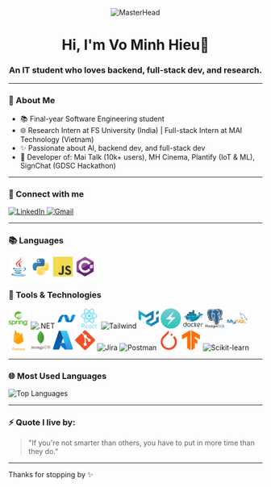 <p align="center">
  <img src="https://res.cloudinary.com/dahzoj4fy/image/upload/v1734023810/qwvmlw0qx6ihpfmkknvb.gif" alt="MasterHead" width="700" />
</p>

<h1 align="center">Hi, I'm Vo Minh Hieu👋</h1>
<h3 align="center">An IT student who loves backend, full-stack dev, and research.</h3>

---

### 📄 About Me
- 📚 Final-year Software Engineering student
- 🌐 Research Intern at FS University (India) | Full-stack Intern at MAI Technology (Vietnam)
- ✨ Passionate about AI, backend dev, and full-stack dev
- 🚀 Developer of: Mai Talk (10k+ users), MH Cinema, Plantify (IoT & ML), SignChat (GDSC Hackathon)

---

### 👥 Connect with me
<p>
  <a href="https://linkedin.com/in/hieuminh03" target="_blank">
    <img src="https://img.shields.io/badge/LinkedIn-blue?style=for-the-badge&logo=linkedin" alt="LinkedIn" />
  </a>
  <a href="mailto:minhhieu.swe@gmail.com">
    <img src="https://img.shields.io/badge/Gmail-red?style=for-the-badge&logo=gmail" alt="Gmail" />
  </a>
</p>

---

### 📚 Languages
<p>
  <img src="https://raw.githubusercontent.com/devicons/devicon/master/icons/java/java-original.svg" alt="Java" width="40" height="40"/>
  <img src="https://raw.githubusercontent.com/devicons/devicon/master/icons/python/python-original.svg" alt="Python" width="40" height="40"/>
  <img src="https://raw.githubusercontent.com/devicons/devicon/master/icons/javascript/javascript-original.svg" alt="JavaScript" width="40" height="40"/>
  <img src="https://raw.githubusercontent.com/devicons/devicon/master/icons/csharp/csharp-original.svg" alt="C#" width="40" height="40"/>
</p>

### 🚀 Tools & Technologies
<p>
  <!-- Backend -->
  <img src="https://raw.githubusercontent.com/devicons/devicon/master/icons/spring/spring-original-wordmark.svg" alt="Spring" width="40" height="40"/>
  <img src="https://res.cloudinary.com/dahzoj4fy/image/upload/v1734169963/d0ay2wlnraeubhruf5x5.svg" alt=".NET" width="40" height="40"/>
  <img src="https://raw.githubusercontent.com/devicons/devicon/master/icons/dot-net/dot-net-original.svg" alt="ASP.NET Core" width="40" height="40"/>
  <img src="https://raw.githubusercontent.com/devicons/devicon/master/icons/react/react-original-wordmark.svg" alt="React" width="40" height="40"/>
  <img src="https://res.cloudinary.com/dahzoj4fy/image/upload/v1734169600/ikydv1fofp13iyafttfi.svg" alt="Tailwind" width="40" height="40"/>
  <img src="https://raw.githubusercontent.com/devicons/devicon/master/icons/materialui/materialui-original.svg" alt="Material UI" width="40" height="40"/>
  <img src="https://raw.githubusercontent.com/devicons/devicon/master/icons/chakraui/chakraui-original.svg" alt="Chakra UI" width="40" height="40"/>
  <img src="https://raw.githubusercontent.com/devicons/devicon/master/icons/docker/docker-original-wordmark.svg" alt="Docker" width="40" height="40"/>
  <img src="https://raw.githubusercontent.com/devicons/devicon/master/icons/postgresql/postgresql-original-wordmark.svg" alt="PostgreSQL" width="40" height="40"/>
  <img src="https://raw.githubusercontent.com/devicons/devicon/master/icons/mysql/mysql-original-wordmark.svg" alt="MySQL" width="40" height="40"/>
  <img src="https://raw.githubusercontent.com/devicons/devicon/master/icons/firebase/firebase-plain-wordmark.svg" alt="Firebase" width="40" height="40"/>
  <img src="https://raw.githubusercontent.com/devicons/devicon/master/icons/mongodb/mongodb-original-wordmark.svg" alt="MongoDB" width="40" height="40"/>
  <img src="https://raw.githubusercontent.com/devicons/devicon/master/icons/azure/azure-original.svg" alt="Azure" width="40" height="40"/>
  <img src="https://raw.githubusercontent.com/devicons/devicon/master/icons/git/git-original.svg" alt="Git" width="40" height="40"/>
  <img src="https://www.vectorlogo.zone/logos/jira/jira-icon.svg" alt="Jira" width="40" height="40"/>
  <img src="https://www.vectorlogo.zone/logos/postman/postman-icon.svg" alt="Postman" width="40" height="40"/>
  <img src="https://raw.githubusercontent.com/devicons/devicon/master/icons/pytorch/pytorch-original.svg" alt="PyTorch" width="40" height="40"/>
  <img src="https://raw.githubusercontent.com/devicons/devicon/master/icons/tensorflow/tensorflow-original.svg" alt="TensorFlow" width="40" height="40"/>
  <img src="https://scikit-learn.org/stable/_static/scikit-learn-logo-small.png" alt="Scikit-learn" width="40" height="40"/>
</p>

---

### 🌐 Most Used Languages
<p>
  <img src="https://github-readme-stats.vercel.app/api/top-langs/?username=Hughgz&layout=compact&theme=radical" alt="Top Languages" />
</p>

---

### ⚡ Quote I live by:
> "If you're not smarter than others, you have to put in more time than they do."

---

Thanks for stopping by ✨

